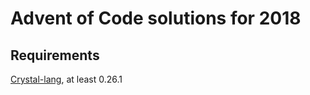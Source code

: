 # Advent of Code solutions for 2018

## Requirements

[Crystal-lang](https://crystal-lang.org), at least 0.26.1
